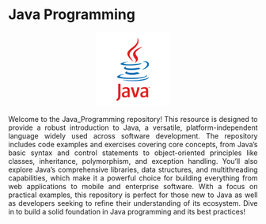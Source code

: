 # Java Programming
<div align="center">
<img src="Assets/java-programming.png"  width="150" height="auto">
</div>
<p align="justify">Welcome to the Java_Programming repository! This resource is designed to provide a robust introduction to Java, a versatile, platform-independent language widely used across software development. The repository includes code examples and exercises covering core concepts, from Java’s basic syntax and control statements to object-oriented principles like classes, inheritance, polymorphism, and exception handling. You’ll also explore Java’s comprehensive libraries, data structures, and multithreading capabilities, which make it a powerful choice for building everything from web applications to mobile and enterprise software. With a focus on practical examples, this repository is perfect for those new to Java as well as developers seeking to refine their understanding of its ecosystem. Dive in to build a solid foundation in Java programming and its best practices!</p>
